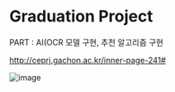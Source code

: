 # Graduation Project

PART : AI(OCR 모델 구현, 추천 알고리즘 구현



http://ceprj.gachon.ac.kr/inner-page-241#

![image](https://github.com/user-attachments/assets/cccb1588-3b6d-4a22-88d5-0165824c3e16)

